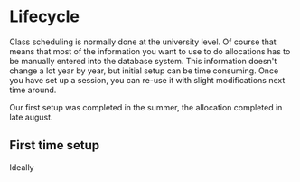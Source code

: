 # Lifecycle

Class scheduling is normally done at the university level.  Of course that means that most of the information you want to use to do allocations has to be manually entered into the database system.  This information doesn't change a lot year by year, but initial setup can be time consuming.  Once you have set up a session, you can re-use it with slight modifications next time around.

Our first setup was completed in the summer, the allocation completed in late august.  

## First time setup

Ideally 